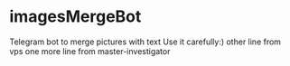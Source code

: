 # imagesMergeBot
Telegram bot to merge pictures with text
Use it carefully:)
other line from vps
one more line from master-investigator